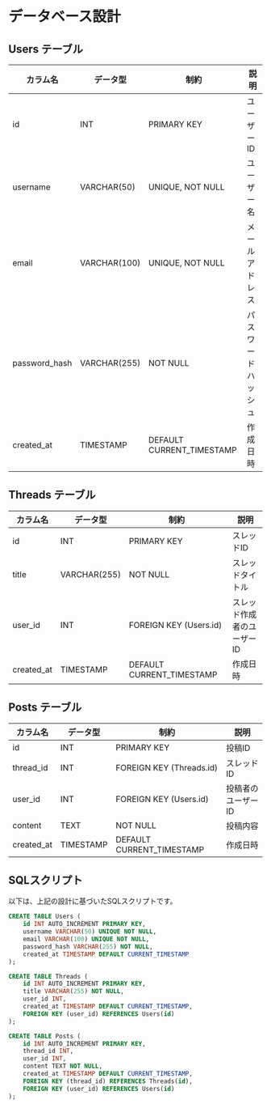 # データベース設計

## Users テーブル

| カラム名       | データ型     | 制約               | 説明               |
| -------------- | ------------ | ------------------ | ------------------ |
| id             | INT          | PRIMARY KEY        | ユーザーID         |
| username       | VARCHAR(50)  | UNIQUE, NOT NULL   | ユーザー名         |
| email          | VARCHAR(100) | UNIQUE, NOT NULL   | メールアドレス     |
| password_hash  | VARCHAR(255) | NOT NULL           | パスワードハッシュ |
| created_at     | TIMESTAMP    | DEFAULT CURRENT_TIMESTAMP | 作成日時 |

## Threads テーブル

| カラム名       | データ型     | 制約               | 説明               |
| -------------- | ------------ | ------------------ | ------------------ |
| id             | INT          | PRIMARY KEY        | スレッドID         |
| title          | VARCHAR(255) | NOT NULL           | スレッドタイトル   |
| user_id        | INT          | FOREIGN KEY (Users.id) | スレッド作成者のユーザーID |
| created_at     | TIMESTAMP    | DEFAULT CURRENT_TIMESTAMP | 作成日時 |

## Posts テーブル

| カラム名       | データ型     | 制約               | 説明               |
| -------------- | ------------ | ------------------ | ------------------ |
| id             | INT          | PRIMARY KEY        | 投稿ID             |
| thread_id      | INT          | FOREIGN KEY (Threads.id) | スレッドID         |
| user_id        | INT          | FOREIGN KEY (Users.id) | 投稿者のユーザーID |
| content        | TEXT         | NOT NULL           | 投稿内容           |
| created_at     | TIMESTAMP    | DEFAULT CURRENT_TIMESTAMP | 作成日時 |

## SQLスクリプト

以下は、上記の設計に基づいたSQLスクリプトです。

```sql
CREATE TABLE Users (
    id INT AUTO_INCREMENT PRIMARY KEY,
    username VARCHAR(50) UNIQUE NOT NULL,
    email VARCHAR(100) UNIQUE NOT NULL,
    password_hash VARCHAR(255) NOT NULL,
    created_at TIMESTAMP DEFAULT CURRENT_TIMESTAMP
);

CREATE TABLE Threads (
    id INT AUTO_INCREMENT PRIMARY KEY,
    title VARCHAR(255) NOT NULL,
    user_id INT,
    created_at TIMESTAMP DEFAULT CURRENT_TIMESTAMP,
    FOREIGN KEY (user_id) REFERENCES Users(id)
);

CREATE TABLE Posts (
    id INT AUTO_INCREMENT PRIMARY KEY,
    thread_id INT,
    user_id INT,
    content TEXT NOT NULL,
    created_at TIMESTAMP DEFAULT CURRENT_TIMESTAMP,
    FOREIGN KEY (thread_id) REFERENCES Threads(id),
    FOREIGN KEY (user_id) REFERENCES Users(id)
);